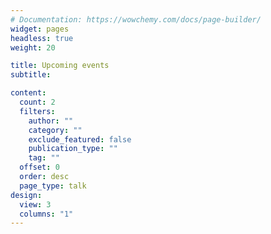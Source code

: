 ```yaml
---
# Documentation: https://wowchemy.com/docs/page-builder/
widget: pages
headless: true
weight: 20

title: Upcoming events
subtitle:

content:
  count: 2
  filters:
    author: ""
    category: ""
    exclude_featured: false
    publication_type: ""
    tag: ""
  offset: 0
  order: desc
  page_type: talk
design:
  view: 3
  columns: "1"
---
```

